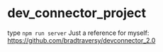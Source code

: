 # dev_connector_project

type ```npm run server```
Just a reference for myself: https://github.com/bradtraversy/devconnector_2.0

